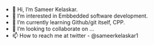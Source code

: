 - 👋 Hi, I’m Sameer Kelaskar.
- 👀 I’m interested in Embbedded software development.
- 🌱 I’m currently learning Github/git itself, CPP.
- 💞️ I’m looking to collaborate on ...
- 📫 How to reach me at twitter - @sameerkelaskar1

<!---
SameerKelaskar16/SameerKelaskar16 is a ✨ special ✨ repository because its `README.md` (this file) appears on your GitHub profile.
You can click the Preview link to take a look at your changes.
--->
